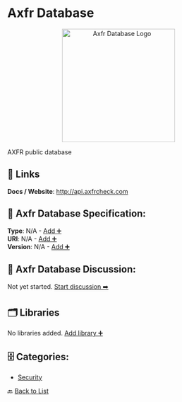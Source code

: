 # Axfr Database
<p align="center">
    <img width="256" src="https://raw.githubusercontent.com/apis-list/apis-list/main/apis/axfr-database/logo_256x256.png" alt="Axfr Database Logo"/>
</p>
AXFR public database

##  🔗 Links
**Docs / Website**: http://api.axfrcheck.com

## 🧬 Axfr Database Specification:
**Type**: N/A - [Add ➕](https://github.com/apis-list/apis-list/edit/main/apis.yaml#L1085)  
**URI**: N/A - [Add ➕](https://github.com/apis-list/apis-list/edit/main/apis.yaml#L1085)  
**Version**: N/A - [Add ➕](https://github.com/apis-list/apis-list/edit/main/apis.yaml#L1085)

## 💬 Axfr Database Discussion:
Not yet started. [Start discussion ➡️](https://github.com/apis-list/apis-list/discussions/new)

## 🗂️ Libraries

No libraries added. [Add library ➕](https://github.com/apis-list/apis-list/edit/main/apis.yaml#L1085)    


## 🗄️ Categories:
- [Security](https://github.com/apis-list/apis-list#security-)

🔙  [Back to List](https://github.com/apis-list/apis-list)
